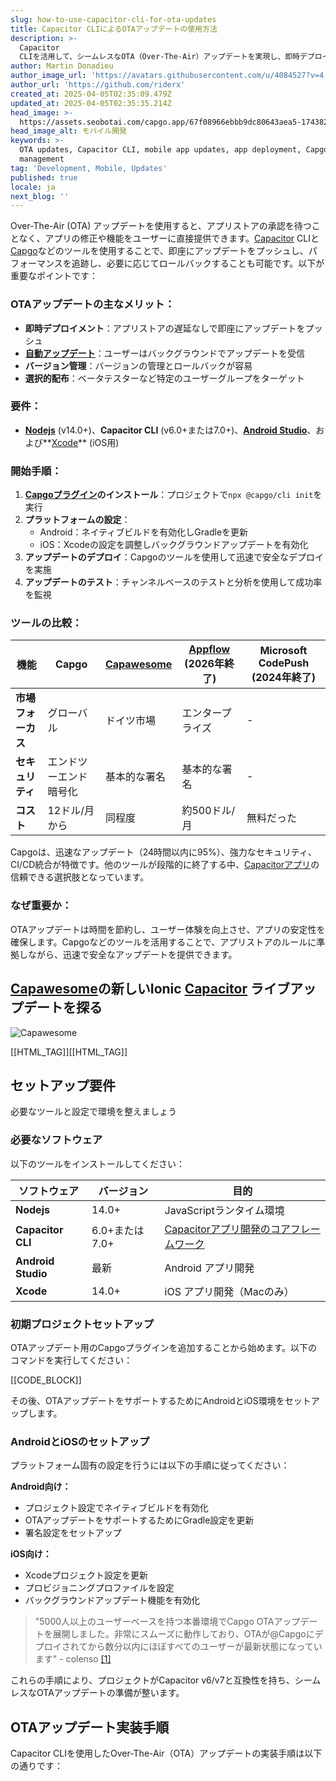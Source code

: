 ```yaml
---
slug: how-to-use-capacitor-cli-for-ota-updates
title: Capacitor CLIによるOTAアップデートの使用方法
description: >-
  Capacitor
  CLIを活用して、シームレスなOTA（Over-The-Air）アップデートを実現し、即時デプロイメントとユーザーエクスペリエンスの向上を実現する方法を学びましょう。
author: Martin Donadieu
author_image_url: 'https://avatars.githubusercontent.com/u/4084527?v=4'
author_url: 'https://github.com/riderx'
created_at: 2025-04-05T02:35:09.479Z
updated_at: 2025-04-05T02:35:35.214Z
head_image: >-
  https://assets.seobotai.com/capgo.app/67f08966ebbb9dc80643aea5-1743820535214.jpg
head_image_alt: モバイル開発
keywords: >-
  OTA updates, Capacitor CLI, mobile app updates, app deployment, Capgo, version
  management
tag: 'Development, Mobile, Updates'
published: true
locale: ja
next_blog: ''
---
```


Over-The-Air (OTA) アップデートを使用すると、アプリストアの承認を待つことなく、アプリの修正や機能をユーザーに直接提供できます。[Capacitor](https://capacitorjscom/) CLIと[Capgo](https://capgoapp/)などのツールを使用することで、即座にアップデートをプッシュし、パフォーマンスを追跡し、必要に応じてロールバックすることも可能です。以下が重要なポイントです：

### OTAアップデートの主なメリット：

-   **即時デプロイメント**：アプリストアの遅延なしで即座にアップデートをプッシュ
-   **[自動アップデート](https://capgoapp/docs/plugin/cloud-mode/auto-update/)**：ユーザーはバックグラウンドでアップデートを受信
-   **バージョン管理**：バージョンの管理とロールバックが容易
-   **選択的配布**：ベータテスターなど特定のユーザーグループをターゲット

### 要件：

-   **[Nodejs](https://nodejsorg/en)** (v14.0+)、**Capacitor CLI** (v6.0+または7.0+)、**[Android Studio](https://developerandroidcom/studio)**、および**[Xcode](https://developerapplecom/xcode/)** (iOS用)

### 開始手順：

1.  **[Capgoプラグイン](https://capgoapp/plugins/)のインストール**：プロジェクトで`npx @capgo/cli init`を実行
2.  **プラットフォームの設定**：
    -   Android：ネイティブビルドを有効化しGradleを更新
    -   iOS：Xcodeの設定を調整しバックグラウンドアップデートを有効化
3.  **アップデートのデプロイ**：Capgoのツールを使用して迅速で安全なデプロイを実施
4.  **アップデートのテスト**：チャンネルベースのテストと分析を使用して成功率を監視

### ツールの比較：

| 機能 | Capgo | [Capawesome](https://capawesomeio/) | [Appflow](https://ionicio/appflow/) (2026年終了) | Microsoft CodePush (2024年終了) |
| --- | --- | --- | --- | --- |
| **市場フォーカス** | グローバル | ドイツ市場 | エンタープライズ | \-  |
| **セキュリティ** | エンドツーエンド暗号化 | 基本的な署名 | 基本的な署名 | \-  |
| **コスト** | 12ドル/月から | 同程度 | 約500ドル/月 | 無料だった |

Capgoは、迅速なアップデート（24時間以内に95%）、強力なセキュリティ、CI/CD統合が特徴です。他のツールが段階的に終了する中、[Capacitorアプリ](https://capgoapp/blog/capacitor-comprehensive-guide/)の信頼できる選択肢となっています。

### なぜ重要か：

OTAアップデートは時間を節約し、ユーザー体験を向上させ、アプリの安定性を確保します。Capgoなどのツールを活用することで、アプリストアのルールに準拠しながら、迅速で安全なアップデートを提供できます。

## [Capawesome](https://capawesomeio/)の新しいIonic [Capacitor](https://capacitorjscom/) ライブアップデートを探る

![Capawesome](https://assetsseobotaicom/capgoapp/67f08966ebbb9dc80643aea5/5b1313ba32c189efb1a18534f5d1b0bcjpg)

[[HTML_TAG]][[HTML_TAG]]

## セットアップ要件

必要なツールと設定で環境を整えましょう

### 必要なソフトウェア

以下のツールをインストールしてください：

| ソフトウェア | バージョン | 目的 |
| --- | --- | --- |
| **Nodejs** | 14.0+ | JavaScriptランタイム環境 |
| **Capacitor CLI** | 6.0+または7.0+ | [Capacitorアプリ開発のコアフレームワーク](https://capgoapp/blog/) |
| **Android Studio** | 最新 | Android アプリ開発 |
| **Xcode** | 14.0+ | iOS アプリ開発（Macのみ） |

### 初期プロジェクトセットアップ

OTAアップデート用のCapgoプラグインを追加することから始めます。以下のコマンドを実行してください：

[[CODE_BLOCK]]

その後、OTAアップデートをサポートするためにAndroidとiOS環境をセットアップします。

### AndroidとiOSのセットアップ

プラットフォーム固有の設定を行うには以下の手順に従ってください：

**Android向け：**

-   プロジェクト設定でネイティブビルドを有効化
-   OTAアップデートをサポートするためにGradle設定を更新
-   署名設定をセットアップ

**iOS向け：**

-   Xcodeプロジェクト設定を更新
-   プロビジョニングプロファイルを設定
-   バックグラウンドアップデート機能を有効化

> "5000人以上のユーザーベースを持つ本番環境でCapgo OTAアップデートを展開しました。非常にスムーズに動作しており、OTAが@Capgoにデプロイされてから数分以内にほぼすべてのユーザーが最新状態になっています" - colenso [\[1\]](https://capgoapp/)

これらの手順により、プロジェクトがCapacitor v6/v7と互換性を持ち、シームレスなOTAアップデートの準備が整います。

## OTAアップデート実装手順

Capacitor CLIを使用したOver-The-Air（OTA）アップデートの実装手順は以下の通りです：